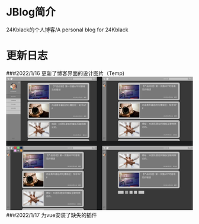 # JBlog简介
24Kblack的个人博客/A personal blog for 24Kblack

# 更新日志
###2022/1/16
更新了博客界面的设计图片（Temp)
![图片](./design/pagedesign.png)
###2022/1/17
为vue安装了缺失的插件
